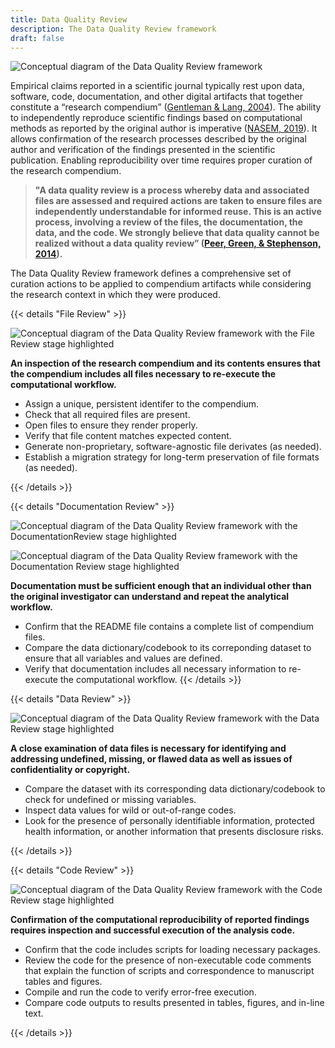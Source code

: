 ```yaml
---
title: Data Quality Review
description: The Data Quality Review framework
draft: false
---
```

<img src="dqr.png" alt="Conceptual diagram of the Data Quality Review framework" position="center" >

Empirical claims reported in a scientific journal typically rest upon data, software, code, documentation, and other digital artifacts that together constitute a “research compendium” ([Gentleman  & Lang, 2004](https://biostats.bepress.com/bioconductor/paper2)). The ability to independently reproduce scientific findings based on computational methods as reported by the original author is imperative ([NASEM, 2019](https://doi.org/10.17226/25303)). It allows confirmation of the research processes described by the original author and verification of the findings presented in the scientific publication. Enabling reproducibility over time requires proper curation of the research compendium.

> __"A data quality review is a process whereby data and associated files are assessed and required actions are taken to ensure files are independently understandable for informed reuse. This is an active process, involving a review of the files, the documentation, the data, and the code. We strongly believe that data quality cannot be realized without a data quality review” ([Peer, Green, & Stephenson, 2014](https://doi.org/10.2218/ijdc.v9i1.317)).__

The Data Quality Review framework defines a comprehensive set of curation actions to be applied to  compendium artifacts while considering the research context in which they were produced.

{{< details "File Review" >}}

<img src="filereview.png" alt="Conceptual diagram of the Data Quality Review framework with the File Review stage highlighted" position="center" >

__An inspection of the research compendium and its contents ensures that the compendium includes all files necessary to re-execute the computational workflow.__

- Assign a unique, persistent identifer to the compendium.
- Check that all required files are present.
- Open files to ensure they render properly.
- Verify that file content matches expected content.
- Generate non-proprietary, software-agnostic file derivates (as needed).
- Establish a migration strategy for long-term preservation of file formats (as needed).

{{< /details >}}

{{< details "Documentation Review" >}}

<img src="documentreview.png" alt="Conceptual diagram of the Data Quality Review framework with the DocumentationReview stage highlighted" position="center" >

![Conceptual diagram of the Data Quality Review framework with the Documentation Review stage highlighted](documentreview.png)

__Documentation must be sufficient enough that an individual other than the original investigator can understand and repeat the analytical workflow.__

- Confirm that the README file contains a complete list of compendium files.
- Compare the data dictionary/codebook to its correponding dataset to ensure that all variables and values are defined.
- Verify that documentation includes all necessary information to re-execute the computational workflow.
{{< /details >}}

{{< details "Data Review" >}}

<img src="datareview.png" alt="Conceptual diagram of the Data Quality Review framework with the Data Review stage highlighted" position="center" >

__A close examination of data files is necessary for identifying and addressing undefined, missing, or flawed data as well as issues of confidentiality or copyright.__

- Compare the dataset with its corresponding data dictionary/codebook to check for undefined or missing variables.
- Inspect data values for wild or out-of-range codes.
- Look for the presence of personally identifiable information, protected health information, or another information that presents disclosure risks.

{{< /details >}}

{{< details "Code Review" >}}

<img src="codereview.png" alt="Conceptual diagram of the Data Quality Review framework with the Code Review stage highlighted" position="center" >

__Confirmation of the computational reproducibility of reported findings requires inspection and successful execution of the analysis code.__

- Confirm that the code includes scripts for loading necessary packages.
- Review the code for the presence of non-executable code comments that explain the function of scripts and correspondence to manuscript tables and figures.
- Compile and run the code to verify error-free execution.
- Compare code outputs to results presented in tables, figures, and in-line text.

{{< /details >}}
